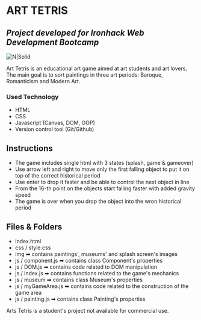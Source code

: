 # ART TETRIS
## _Project developed for Ironhack Web Development Bootcamp_

![N|Solid](https://i.imgur.com/1QgrNNw.png)

Art Tetris is an educational art game aimed at art students and art lovers. 
The main goal is to sort paintings in three art periods: Baroque, Romanticism and Modern Art. 

### Used Technology

- HTML
- CSS
- Javascript (Canvas, DOM, OOP)
- Version control tool (Git/Github)

## Instructions

- The game includes single html with 3 states (splash, game & gameover)
- Use arrow left and right to move only the first falling object to put it on top of the correct historical period
- Use enter to drop it faster and be able to control the next object in line
- From the 16-th point on the objects start falling faster with added gravity speed
- The game is over when you drop the object into the wron historical period

## Files & Folders

- index.html
- css / style.css
- img ➡ contains paintings', museums' and splash screen's images
- js / component.js ➡ contains class Component's properties
- js / DOM.js ➡ contains code related to DOM manipulation
- js / index.js ➡ contains functions related to the game's mechanics
- js / museum ➡ contains class Museum's properties
- js / myGameArea.js ➡ contains code related to the construction of the game area
- js / painting.js ➡ contains class Painting's properties

Arts Tetris is a student's project not available for commercial use.


